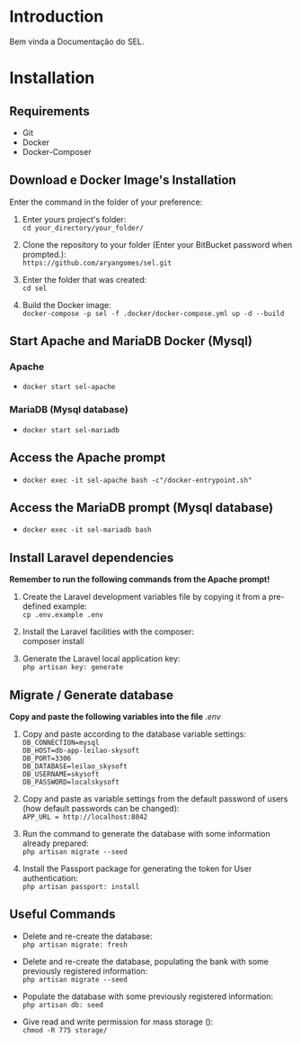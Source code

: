 # Introduction

Bem vinda a Documentação do SEL.

# Installation

## Requirements

-   Git
-   Docker
-   Docker-Composer

## Download e Docker Image's Installation

Enter the command in the folder of your preference:

1. Enter yours project's folder:  
   `cd your_directory/your_folder/`

2. Clone the repository to your folder (Enter your BitBucket password when prompted.):  
   `https://github.com/aryangomes/sel.git`

3. Enter the folder that was created:  
   `cd sel`

4. Build the Docker image:  
   `docker-compose -p sel -f .docker/docker-compose.yml up -d --build`

## Start Apache and MariaDB Docker (Mysql)

### Apache

-   `docker start sel-apache`

### MariaDB (Mysql database)

-   `docker start sel-mariadb`

## Access the Apache prompt

-   `docker exec -it sel-apache bash -c"/docker-entrypoint.sh"`

## Access the MariaDB prompt (Mysql database)

-   `docker exec -it sel-mariadb bash`

## Install Laravel dependencies

**Remember to run the following commands from the Apache prompt!**

1. Create the Laravel development variables file by copying it from a pre-defined example:  
   `cp .env.example .env`

2. Install the Laravel facilities with the composer:  
   composer install

3. Generate the Laravel local application key:  
   `php artisan key: generate`

## Migrate / Generate database

**Copy and paste the following variables into the file** _.env_

1. Copy and paste according to the database variable settings:  
   `DB_CONNECTION=mysql`  
   `DB_HOST=db-app-leilao-skysoft`  
   `DB_PORT=3306`  
   `DB_DATABASE=leilao_skysoft`  
   `DB_USERNAME=skysoft`  
   `DB_PASSWORD=localskysoft`

2. Copy and paste as variable settings from the default password of users (how default passwords can be changed):  
   `APP_URL = http://localhost:8042`

3. Run the command to generate the database with some information already prepared:  
   `php artisan migrate --seed`

4. Install the Passport package for generating the token for User authentication:  
   `php artisan passport: install`

## Useful Commands

-   Delete and re-create the database:  
     `php artisan migrate: fresh`

-   Delete and re-create the database, populating the bank with some previously registered information:  
     `php artisan migrate --seed`

-   Populate the database with some previously registered information:  
     `php artisan db: seed`

-   Give read and write permission for mass storage ():  
     `chmod -R 775 storage/`

